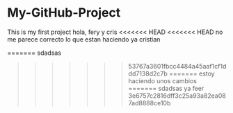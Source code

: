 # My-GitHub-Project
This is my first project
hola, fery y cris 
<<<<<<< HEAD
<<<<<<< HEAD
no me parece correcto lo que estan haciendo 
ya cristian 

=======
sdadsas
>>>>>>> 53767a3601fbcc4484a45aaf1cf1ddd7138d2c7b
=======
estoy haciendo unos cambios
=======
sdadsas
ya feer
>>>>>>> 3e6757c2816dff3c25a93a82ea087ad8888ce10b
